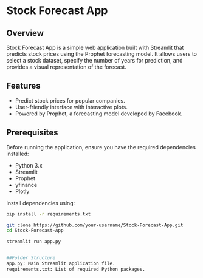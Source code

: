 # Stock Forecast App

## Overview

Stock Forecast App is a simple web application built with Streamlit that predicts stock prices using the Prophet forecasting model. It allows users to select a stock dataset, specify the number of years for prediction, and provides a visual representation of the forecast.

## Features

- Predict stock prices for popular companies.
- User-friendly interface with interactive plots.
- Powered by Prophet, a forecasting model developed by Facebook.

## Prerequisites

Before running the application, ensure you have the required dependencies installed:

- Python 3.x
- Streamlit
- Prophet
- yfinance
- Plotly

Install dependencies using:

```bash
pip install -r requirements.txt

git clone https://github.com/your-username/Stock-Forecast-App.git
cd Stock-Forecast-App

streamlit run app.py


##Folder Structure
app.py: Main Streamlit application file.
requirements.txt: List of required Python packages.
